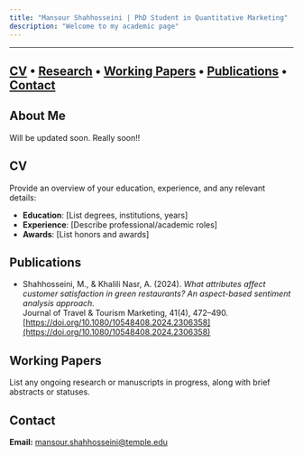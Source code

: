 ```yaml
---
title: "Mansour Shahhosseini | PhD Student in Quantitative Marketing"
description: "Welcome to my academic page"
---
```

---
[CV](#cv) • [Research](#research) • [Working Papers](#working-papers) • [Publications](#publications) • [Contact](#contact)
---

## About Me
Will be updated soon. Really soon!!

## <a name="cv"></a>CV
Provide an overview of your education, experience, and any relevant details:

- **Education**: [List degrees, institutions, years]  
- **Experience**: [Describe professional/academic roles]  
- **Awards**: [List honors and awards]

## <a name="publications"></a>Publications
- Shahhosseini, M., & Khalili Nasr, A. (2024). *What attributes affect customer satisfaction in green restaurants? An aspect-based sentiment analysis approach.*  
  Journal of Travel & Tourism Marketing, 41(4), 472–490.  
  [https://doi.org/10.1080/10548408.2024.2306358](https://doi.org/10.1080/10548408.2024.2306358)
  
## <a name="working-papers"></a>Working Papers
List any ongoing research or manuscripts in progress, along with brief abstracts or statuses.


## <a name="contact"></a>Contact
**Email:** [mansour.shahhosseini@temple.edu](mailto:mansour.shahhosseini@temple.edu)
